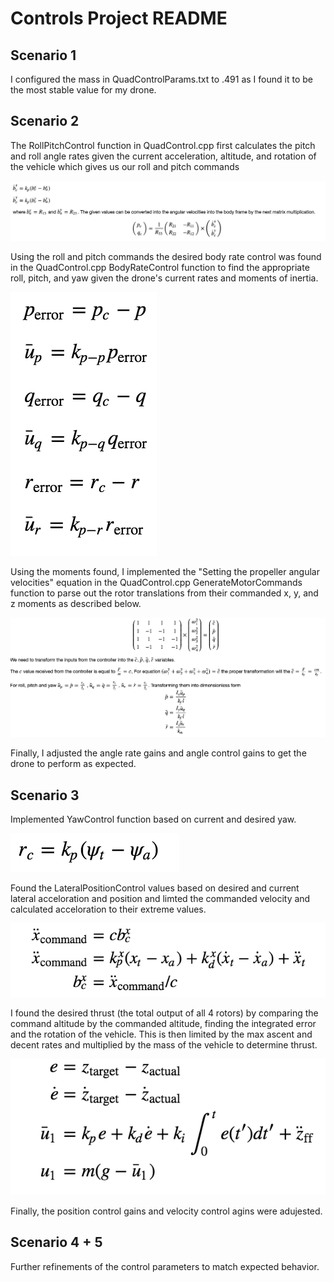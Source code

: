 #  Controls Project README

## Scenario 1
I configured the mass in QuadControlParams.txt to .491 as I found it to be the most stable value for my drone.

## Scenario 2
The RollPitchControl function in QuadControl.cpp first calculates the pitch and roll angle rates given the current acceleration, altitude, and rotation of the vehicle which gives us our roll and pitch commands

![Roll Pitch Controller](images/roll_pitch_controller.png)

Using the roll and pitch commands the desired body rate control was found in the QuadControl.cpp BodyRateControl function to find the appropriate roll, pitch, and yaw given the drone's current rates and moments of inertia.

![Body Rate Controller](images/body_rate_controller.png)

Using the moments found, I implemented the "Setting the propeller angular velocities" equation in the QuadControl.cpp GenerateMotorCommands function to parse out the rotor translations from their commanded x, y, and z moments as described below.

![Propeller Angular Velocities](images/propeller_angular_velocities.png)

Finally, I adjusted the angle rate gains and angle control gains to get the drone to perform as expected.

## Scenario 3
Implemented YawControl function based on current and desired yaw.

![Yaw Controller](images/yaw_controller.png)

Found the LateralPositionControl values based on desired and current lateral acceloration and position and limted the commanded 
velocity and calculated acceloration to their extreme values.

![Lateral Position Controller](images/lateral_controller.png)

I found the desired thrust (the total output of all 4 rotors)  by  comparing the command altitude by the commanded altitude, finding the integrated error and the rotation of the vehicle. This is then limited by the max ascent and decent rates and multiplied by the mass of the vehicle to determine thrust.

![Thrust Controller](images/thrust_controller.png)

Finally, the position control gains and velocity control agins were adujested.

## Scenario 4 + 5
Further refinements of the control parameters to match expected behavior.
